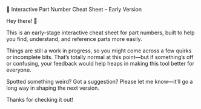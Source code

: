 🧩 Interactive Part Number Cheat Sheet – Early Version

Hey there! 👋

This is an early-stage interactive cheat sheet for part numbers, built to help you find, understand, and reference parts more easily.

Things are still a work in progress, so you might come across a few quirks or incomplete bits. That’s totally normal at this point—but if something’s off or confusing, your feedback would help heaps in making this tool better for everyone.

Spotted something weird? Got a suggestion? Please let me know—it’ll go a long way in shaping the next version.

Thanks for checking it out!
